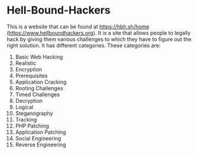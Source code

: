 # Hell-Bound-Hackers
This is a website that can be found at https://hbh.sh/home (https://www.hellboundhackers.org). 
It is a site that allows people to legally hack by giving them various challenges to which they
have to figure out the right solution. It has different categories. These categories are:
1) Basic Web Hacking
2) Realistic
3) Encryption
4) Prerequisites
5) Application Cracking
6) Rooting Challenges
7) Timed Challenges
8) Decryption
9) Logical
10) Steganography
11) Tracking
12) PHP Patching
13) Application Patching
14) Social Engineering
15) Reverse Engineering
